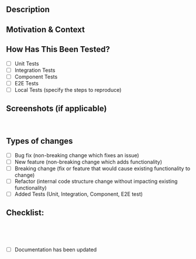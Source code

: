 ## Description
<!-- What does this PR change? -->

## Motivation & Context
<!-- Why is this change required? -->

## How Has This Been Tested?
- [ ] Unit Tests
- [ ] Integration Tests
- [ ] Component Tests
- [ ] E2E Tests
- [ ] Local Tests (specify the steps to reproduce)
<!-- Describe the tests you ran -->
<!--- Include details of your testing environment, and the tests you ran to -->
<!--- see how your change affects other areas of the code, etc. -->

## Screenshots (if applicable)
 
## Types of changes
<!--- What types of changes does your code introduce? Put an `x` in all the boxes that apply: -->
- [ ] Bug fix (non-breaking change which fixes an issue)
- [ ] New feature (non-breaking change which adds functionality)
- [ ] Breaking change (fix or feature that would cause existing functionality to change)
- [ ] Refactor (internal code structure change without impacting existing functionality)
- [ ] Added Tests (Unit, Integration, Component, E2E test)
 
## Checklist:
 
<!--- Go over all the following points, and put an `x` in all the boxes that apply. -->
<!--- If you're unsure about any of these, don't hesitate to ask. We're here to help! -->
 
- [ ] Documentation has been updated
